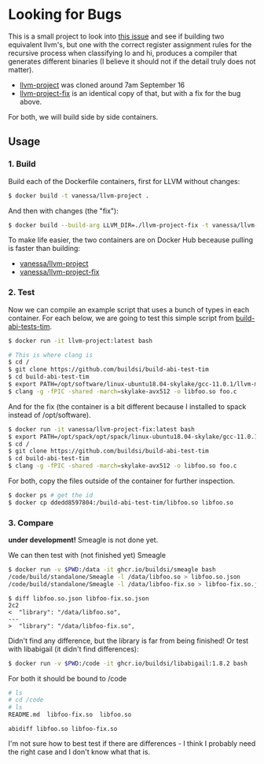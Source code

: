 # Looking for Bugs

This is a small project to look into [this issue](https://lists.llvm.org/pipermail/llvm-dev/2021-September/152695.html)
and see if building two equivalent llvm's, but one with the correct register assignment rules
for the recursive process when classifying lo and hi, produces a compiler that generates
different binaries (I believe it should not if the detail truly does not matter).

- [llvm-project](llvm-project) was cloned around 7am September 16
- [llvm-project-fix](llvm-project-fix) is an identical copy of that, but with a fix for the bug above.

For both, we will build side by side containers.

## Usage

### 1. Build

Build each of the Dockerfile containers, first for LLVM without changes:

```bash
$ docker build -t vanessa/llvm-project .
```

And then with changes (the "fix"):

```bash
$ docker build --build-arg LLVM_DIR=./llvm-project-fix -t vanessa/llvm-project-fix .
```

To make life easier, the two containers are on Docker Hub beceause pulling is faster than
building:

- [vanessa/llvm-project](https://hub.docker.com/r/vanessa/llvm-project)
- [vanessa/llvm-project-fix](https://hub.docker.com/r/vanessa/llvm-project-fix)

### 2. Test

Now we can compile an example script that uses a bunch of types in each container. For each
below, we are going to test this simple script from [build-abi-tests-tim](https://github.com/buildsi/build-abi-test-tim).


```bash
$ docker run -it llvm-project:latest bash

# This is where clang is
$ cd /
$ git clone https://github.com/buildsi/build-abi-test-tim
$ cd build-abi-test-tim
$ export PATH=/opt/software/linux-ubuntu18.04-skylake/gcc-11.0.1/llvm-main-m22s4pslanvkggagt4kz3n4ae7precgl/bin/:$PATH
$ clang -g -fPIC -shared -march=skylake-avx512 -o libfoo.so foo.c
```

And for the fix (the container is a bit different because I installed to spack instead
of /opt/software).

```bash
$ docker run -it vanessa/llvm-project-fix:latest bash
$ export PATH=/opt/spack/opt/spack/linux-ubuntu18.04-skylake/gcc-11.0.1/llvm-main-m22s4pslanvkggagt4kz3n4ae7precgl/bin:$PATH
$ cd /
$ git clone https://github.com/buildsi/build-abi-test-tim
$ cd build-abi-test-tim
$ clang -g -fPIC -shared -march=skylake-avx512 -o libfoo.so foo.c
```

For both, copy the files outside of the container for further inspection.

```bash
$ docker ps # get the id
$ docker cp ddedd8597804:/build-abi-test-tim/libfoo.so libfoo.so
```

### 3. Compare

**under development!** Smeagle is not done yet.

We can then test with (not finished yet) Smeagle

```bash
$ docker run -v $PWD:/data -it ghcr.io/buildsi/smeagle bash
/code/build/standalone/Smeagle -l /data/libfoo.so > libfoo.so.json
/code/build/standalone/Smeagle -l /data/libfoo-fix.so > libfoo-fix.so.json
```
```
$ diff libfoo.so.json libfoo-fix.so.json 
2c2
<  "library": "/data/libfoo.so",
---
>  "library": "/data/libfoo-fix.so",
```

Didn't find any difference, but the library is far from being finished! 
Or test with libabigail (it didn't find differences):

```bash
$ docker run -v $PWD:/code -it ghcr.io/buildsi/libabigail:1.8.2 bash
```

For both it should be bound to /code

```bash
# ls
# cd /code
# ls
README.md  libfoo-fix.so  libfoo.so
```
```
abidiff libfoo.so libfoo-fix.so
```

I'm not sure how to best test if there are differences - I think I probably need
the right case and I don't know what that is.
